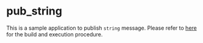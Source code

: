 # pub_string

This is a sample application to publish `string` message. Please refer to [here](https://github.com/mROS-base/mros2-posix#build-for-mros2-posix-app) for the build and execution procedure.
